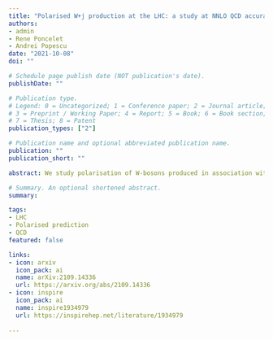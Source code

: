 ```yaml
---
title: "Polarised W+j production at the LHC: a study at NNLO QCD accuracy"
authors:
- admin
- Rene Poncelet
- Andrei Popescu
date: "2021-10-08"
doi: ""

# Schedule page publish date (NOT publication's date).
publishDate: ""

# Publication type.
# Legend: 0 = Uncategorized; 1 = Conference paper; 2 = Journal article;
# 3 = Preprint / Working Paper; 4 = Report; 5 = Book; 6 = Book section;
# 7 = Thesis; 8 = Patent
publication_types: ["2"]

# Publication name and optional abbreviated publication name.
publication: ""
publication_short: ""

abstract: We study polarisation of W-bosons produced in association with one jet at the LHC. In particular, we provide all necessary theoretical ingredients for the precise extraction of polarisation fractions. To that end, we present new polarised predictions up to NNLO QCD accuracy employing the narrow-width approximation, in two phase spaces inclusive and fiducial. We compare results in the fiducial phase space to a full off-shell computation as well as experimental data. Finally, we fit the polarisation fractions using shape templates and show that NNLO corrections significantly improve their determination.

# Summary. An optional shortened abstract.
summary: 

tags:
- LHC
- Polarised prediction
- QCD
featured: false

links:
- icon: arxiv
  icon_pack: ai
  name: arXiv:2109.14336
  url: https://arxiv.org/abs/2109.14336
- icon: inspire
  icon_pack: ai
  name: inspire1934979
  url: https://inspirehep.net/literature/1934979
  
---
```

